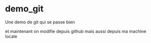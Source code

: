 # demo_git
Une demo de git qui se passe bien


et maintenant on modifie depuis github
mais aussi depuis ma machine locale

